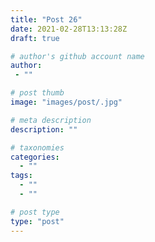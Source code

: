 ```yaml
---
title: "Post 26"
date: 2021-02-28T13:13:28Z
draft: true

# author's github account name
author:
 - ""

# post thumb
image: "images/post/.jpg"

# meta description
description: ""

# taxonomies
categories: 
  - ""
tags:
  - ""
  - ""

# post type
type: "post"
---
```

